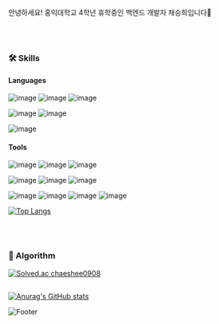 안녕하세요! 홍익대학교 4학년 휴학중인 백엔드 개발자 채승희입니다👋

<!--
**chaeshee0908/chaeshee0908** is a ✨ _special_ ✨ repository because its `README.md` (this file) appears on your GitHub profile.

Here are some ideas to get you started:

- 🔭 I’m currently working on ...
- 🌱 I’m currently learning ...
- 👯 I’m looking to collaborate on ...
- 🤔 I’m looking for help with ...
- 💬 Ask me about ...
- 📫 How to reach me: ...
- 😄 Pronouns: ...
- ⚡ Fun fact: ...
-->

<br></br>
### 🛠 Skills 

#### Languages
  ![image](https://img.shields.io/badge/C-A8B9CC?style=flat-square&logo=c&logoColor=white)
  ![image](https://img.shields.io/badge/C%2B%2B-00599C?style=flat-square&logo=c%2B%2B&logoColor=white)
  ![image](https://img.shields.io/badge/Java-007396?style=flat-square&logo=java&logoColor=white)

  ![image](https://img.shields.io/badge/JavaScript-323330?style=flat-square&logo=javascript&logoColor=F7DF1E)
  ![image](https://img.shields.io/badge/TypeScript-007ACC?style=flat-square&logo=typescript&logoColor=white)

  ![image](https://img.shields.io/badge/Python-3776AB?style=flat-square&logo=python&logoColor=white)

#### Tools
  ![image](https://img.shields.io/badge/HTML5-E34F26?style=flat-square&logo=html5&logoColor=white)
  ![image](https://img.shields.io/badge/CSS3-1572B6?style=flat-square&logo=css3&logoColor=white)
  ![image](	https://img.shields.io/badge/React-20232A?style=flat-square&logo=react&logoColor=61DAFB)

  ![image](https://img.shields.io/badge/Node.js-339933?style=flat-square&logo=nodedotjs&logoColor=white)
  ![image](https://img.shields.io/badge/Express.js-000000?style=flat-square&logo=express&logoColor=white)
  ![image](https://img.shields.io/badge/nestjs-E0234E?style=flat-square&logo=nestjs&logoColor=white)

  ![image](https://img.shields.io/badge/MongoDB-4EA94B?style=flat-square&logo=mongodb&logoColor=white)
  ![image](https://img.shields.io/badge/MySQL-005C84?style=flat-square&logo=mysql&logoColor=white)
  ![image](https://img.shields.io/badge/postgres-316192?style=flat-square&logo=postgresql&logoColor=white)
  ![image](https://img.shields.io/badge/MariaDB-003545?style=flat-square&logo=mariadb&logoColor=black)

[![Top Langs](https://github-readme-stats.vercel.app/api/top-langs/?username=chaeshee0908&layout=compact)](https://github.com/chaeshee0908/github-readme-stats)

<br></br>

### 🌟 Algorithm

[![Solved.ac
chaeshee0908](http://mazassumnida.wtf/api/v2/generate_badge?boj=chaeshee0908)](https://solved.ac/chaeshee0908)

## 
[![Anurag's GitHub stats](https://github-readme-stats.vercel.app/api?username=chaeshee0908)](https://github.com/chaeshee0908/github-readme-stats)


![Footer](https://capsule-render.vercel.app/api?type=waving&color=yellow&height=200&section=footer)
